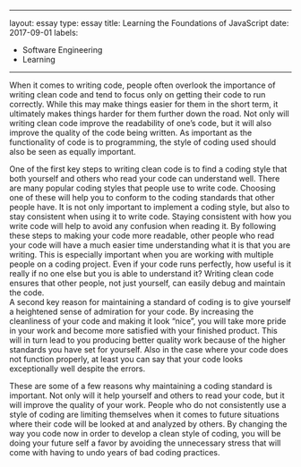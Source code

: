 
---
layout: essay
type: essay
title: Learning the Foundations of JavaScript
date: 2017-09-01
labels:
  - Software Engineering
  - Learning
---


When it comes to writing code, people often overlook the importance of writing clean code and tend to focus only on getting their code to run correctly. While this may make things easier for them in the short term, it ultimately makes things harder for them further down the road. Not only will writing clean code improve the readability of one’s code, but it will also improve the quality of the code being written. As important as the functionality of code is to programming, the style of coding used should also be seen as equally important.  
	
One of the first key steps to writing clean code is to find a coding style that both yourself and others who read your code can understand well. There are many popular coding styles that people use to write code. Choosing one of these will help you to conform to the coding standards that other people have. It is not only important to implement a coding style, but also to stay consistent when using it to write code. Staying consistent with how you write code will help to avoid any confusion when reading it. By following these steps to making your code more readable, other people who read your code will have a much easier time understanding what it is that you are writing. This is especially important when you are working with multiple people on a coding project. Even if your code runs perfectly, how useful is it really if no one else but you is able to understand it? Writing clean code ensures that other people, not just yourself, can easily debug and maintain the code. 	
A second key reason for maintaining a standard of coding is to give yourself a heightened sense of admiration for your code. By increasing the cleanliness of your code and making it look “nice”, you will take more pride in your work and become more satisfied with your finished product. This will in turn lead to you producing better quality work because of the higher standards you have set for yourself. Also in the case where your code does not function properly, at least you can say that your code looks exceptionally well despite the errors. 
  
These are some of a few reasons why maintaining a coding standard is important. Not only will it help yourself and others to read your code, but it will improve the quality of your work. People who do not consistently use a style of coding are limiting themselves when it comes to future situations where their code will be looked at and analyzed by others. By changing the way you code now in order to develop a clean style of coding, you will be doing your future self a favor by avoiding the unnecessary stress that will come with having to undo years of bad coding practices. 
